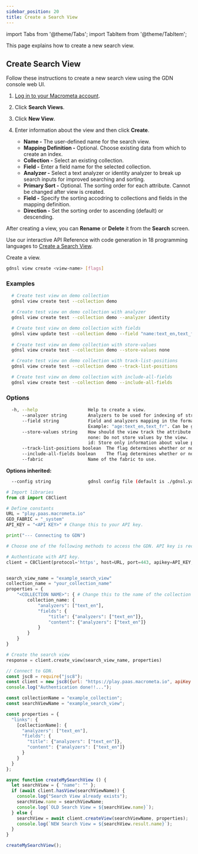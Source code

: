 ```yaml
---
sidebar_position: 20
title: Create a Search View
---
```


import Tabs from '@theme/Tabs';
import TabItem from '@theme/TabItem';

This page explains how to create a new search view.

## Create Search View

<Tabs groupId="operating-systems">
<TabItem value="console" label="Web Console">

Follow these instructions to create a new search view using the GDN console web UI.

1. [Log in to your Macrometa account](https://auth-play.macrometa.io/).
1. Click **Search Views**.
1. Click **New View**.
1. Enter information about the view and then click **Create**.

   - **Name -** The user-defined name for the search view.
   - **Mapping Definition -** Optional. Choose existing data from which to create an index.
    - **Collection -** Select an existing collection.
    - **Field -** Enter a field name for the selected collection.
    - **Analyzer -** Select a text analyzer or identity analyzer to break up search inputs for improved searching and sorting.
   - **Primary Sort -** Optional. The sorting order for each attribute. Cannot be changed after view is created.
    - **Field -** Specify the sorting accodring to collections and fields in the mapping definition.
    - **Direction -** Set the sorting order to ascending (default) or descending.

After creating a view, you can **Rename** or **Delete** it from the **Search** screen.


</TabItem>
<TabItem value="api" label="REST API">

Use our interactive API Reference with code generation in 18 programming languages to [Create a Search View](https://www.macrometa.com/docs/api#/operations/createView).


</TabItem>
<TabItem value="cli" label="CLI">

Create a view.

```bash
gdnsl view create <view-name> [flags]
```

### Examples

```bash
  # Create test view on demo collection
  gdnsl view create test --collection demo

  # Create test view on demo collection with analyzer
  gdnsl view create test --collection demo --analyzer identity

  # Create test view on demo collection with fields
  gdnsl view update test --collection demo --field "name:text_en,text_fr" --field "age:text_en"
  
  # Create test view on demo collection with store-values
  gdnsl view create test --collection demo --store-values none

  # Create test view on demo collection with track-list-positions
  gdnsl view create test --collection demo --track-list-positions

  # Create test view on demo collection with include-all-fields
  gdnsl view create test --collection demo --include-all-fields

```

### Options

```bash
  -h, --help                   Help to create a view.
      --analyzer string        Analyzers to be used for indexing of string values. Can be given multiple times. (default: identity).
      --field string           Field and analyzers mapping in the format <fieldName:analyzer1,analyzer2> 
                               Example: "age:text_en,text_fr". Can be given multiple times.
      --store-values string    How should the view track the attribute values, this setting allows for additional value retrieval optimizations, one of:
                               none: Do not store values by the view.
                               id: Store only information about value presence, to allow use of the EXISTS() function (default "none").
      --track-list-positions boolean  The flag determines whether or not values in a lists should be treated separate (default: false).
      --include-all-fields boolean    The flag determines whether or not to index all fields on a particular level of depth (default: false).
      --fabric                 Name of the fabric to use.
```

**Options inherited:**

```bash
  --config string              gdnsl config file (default is ./gdnsl.yaml)
```


</TabItem>
<TabItem value="py" label="Python SDK">

```py
# Import libraries
from c8 import C8Client

# Define constants
URL = "play.paas.macrometa.io"
GEO_FABRIC = "_system"
API_KEY = "<API KEY>" # Change this to your API key.

print("--- Connecting to GDN")

# Choose one of the following methods to access the GDN. API key is recommended.

# Authenticate with API key.
client = C8Client(protocol='https', host=URL, port=443, apikey=API_KEY, geofabric=GEO_FABRIC)


search_view_name = "example_search_view"
collection_name = "your_collection_name"
properties = {
    "<COLLECTION NAME>": { # Change this to the name of the collection to use with the search view.
        collection_name: {
            "analyzers": ["text_en"],
            "fields": {
                "title": {"analyzers": ["text_en"]},
                "content": {"analyzers": ["text_en"]}
            }
        }
    }
}

# Create the search view
response = client.create_view(search_view_name, properties)

```

</TabItem>
<TabItem value="js" label="JavaScript SDK">

```js
// Connect to GDN.
const jsc8 = require("jsc8");
const client = new jsc8({url: "https://play.paas.macrometa.io", apiKey: "<API KEY>", fabricName: "_system"});
console.log("Authentication done!!...");

const collectionName = "example_collection";
const searchViewName = "example_search_view";

const properties = {
  "links": {
    [collectionName]: {
      "analyzers": ["text_en"],
      "fields": {
        "title": {"analyzers": ["text_en"]},
        "content": {"analyzers": ["text_en"]}
      }
    }
  }
};

async function createMySearchView () {
  let searchView = { "name": "" };
  if (await client.hasView(searchViewName)) {
    console.log("Search View already exists");
    searchView.name = searchViewName;
    console.log(`OLD Search View = ${searchView.name}`);
  } else {
    searchView = await client.createView(searchViewName, properties);
    console.log(`NEW Search View = ${searchView.result.name}`);
  }
}

createMySearchView();
```

</TabItem>
</Tabs>